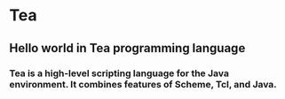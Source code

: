 # Tea
## Hello world in Tea programming language

### Tea is a high-level scripting language for the Java environment. It combines features of Scheme, Tcl, and Java.